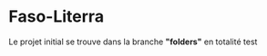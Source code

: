 # Faso-Literra
Le projet initial se trouve dans la branche <strong>"folders"</strong> en totalité test
